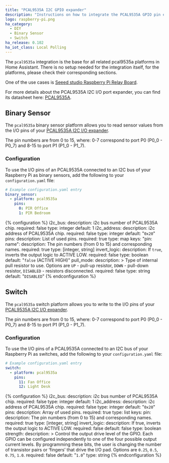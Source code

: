 ```yaml
---
title: "PCAL9535A I2C GPIO expander"
description: "Instructions on how to integrate the PCAL9535A GPIO pin expander with I2C interface into Home Assistant."
logo: raspberry-pi.png
ha_category:
  - DIY
  - Binary Sensor
  - Switch
ha_release: 0.102
ha_iot_class: Local Polling
---
```


The `pcal9535a` integration is the base for all related pcal9535a platforms in Home Assistant. There is no setup needed for the integration itself, for the platforms, please check their corresponding sections.

One of the use cases is [Seeed studio Raspberry Pi Relay Board](http://wiki.seeedstudio.com/Raspberry_Pi_Relay_Board_v1.0/).

For more details about the PCAL9535A I2C I/O port expander, you can find its datasheet here: [PCAL9535A](https://www.nxp.com/docs/en/data-sheet/PCAL9535A.pdf).

## Binary Sensor

The `pcal9535a` binary sensor platform allows you to read sensor values from the I/O pins of your [PCAL9535A I2C I/O expander](https://www.nxp.com/products/interfaces/ic-spi-serial-interface-devices/ic-general-purpose-i-o/low-voltage-16-bit-ic-bus-i-o-port-with-interrupt-and-agile-i-o:PCAL9535A).

The pin numbers are from 0 to 15, where: 0-7 correspond to port P0 (P0_0 - P0_7) and 8-15 to port P1 (P1_0 - P1_7).

### Configuration

To use the I/O pins of an PCAL9535A connected to an I2C bus of your Raspberry Pi as binary sensors, add the following to your `configuration.yaml` file:

```yaml
# Example configuration.yaml entry
binary_sensor:
  - platform: pcal9535a
    pins:
      0: PIR Office
      1: PIR Bedroom
```

{% configuration %}
i2c_bus:
  description: i2c bus number of PCAL9535A chip.
  required: false
  type: integer
  default: 1
i2c_address:
  description: i2c address of PCAL9535A chip.
  required: false
  type: integer
  default: "`0x20`"
pins:
  description: List of used pins.
  required: true
  type: map
  keys:
    "pin: name":
      description: The pin numbers (from 0 to 15) and corresponding names.
      required: true
      type: [integer, string]
invert_logic:
  description: If `true`, inverts the output logic to ACTIVE LOW.
  required: false
  type: boolean
  default: "`false` (ACTIVE HIGH)"
pull_mode:
  description: >
    Type of internal pull resistor to use.
    Options are `UP` - pull-up resistor, `DOWN` - pull-down resistor, `DISABLED` - resistors disconnected.
  required: false
  type: string
  default: "`DISABLED`"
{% endconfiguration %}

## Switch

The `pcal9535a` switch platform allows you to write to the I/O pins of your [PCAL9535A I2C I/O expander](https://www.nxp.com/products/interfaces/ic-spi-serial-interface-devices/ic-general-purpose-i-o/low-voltage-16-bit-ic-bus-i-o-port-with-interrupt-and-agile-i-o:PCAL9535A).

The pin numbers are from 0 to 15, where: 0-7 correspond to port P0 (P0_0 - P0_7) and 8-15 to port P1 (P1_0 - P1_7).

### Configuration

To use the I/O pins of a PCAL9535A connected to an I2C bus of your Raspberry Pi as switches, add the following to your `configuration.yaml` file:

```yaml
# Example configuration.yaml entry
switch:
  - platform: pcal9535a
    pins:
      11: Fan Office
      12: Light Desk
```

{% configuration %}
i2c_bus:
  description: i2c bus number of PCAL9535A chip.
  required: false
  type: integer
  default: 1
i2c_address:
  description: i2c address of PCAL9535A chip.
  required: false
  type: integer
  default: "`0x20`"
pins:
  description: Array of used pins.
  required: true
  type: list
  keys:
    pin:
      description: The pin numbers (from 0 to 15) and corresponding names.
      required: true
      type: [integer, string]
invert_logic:
  description: If true, inverts the output logic to ACTIVE LOW.
  required: false
  default: false
  type: boolean
strength:
  description: >
    Control the output drive level of the GPIO. Each GPIO can be configured independently to one of the four possible output current levels. By programming these bits, the user is changing the number of transistor pairs or ‘fingers’ that drive the I/O pad.
    Options are `0.25`, `0.5`, `0.75`, `1.0`.
  required: false
  default: "`1.0`"
  type: string
{% endconfiguration %}
